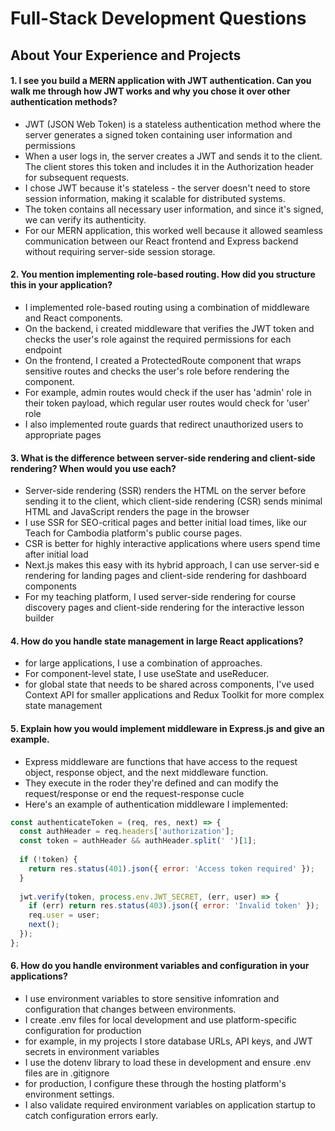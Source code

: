 # Full-Stack Development Questions


## About Your Experience and Projects
#### 1. I see you build a MERN application with JWT authentication. Can you walk me through how JWT works and why you chose it over other authentication methods?

- JWT (JSON Web Token) is a stateless authentication method where the server generates a signed token containing user information and permissions
- When a user logs in, the server creates a JWT and sends it to the client. The client stores this token and includes it in the Authorization header for subsequent requests.
- I chose JWT because it's stateless - the server doesn't need to store session information, making it scalable for distributed systems.
- The token contains all necessary user information, and since it's signed, we can verify its authenticity.
- For our MERN application, this worked well because it allowed seamless communication between our React frontend and Express backend without requiring server-side session storage.

#### 2. You mention implementing role-based routing. How did you structure this in your application?

- I implemented role-based routing using a combination of middleware and React components.
- On the backend, i created middleware that verifies the JWT token and checks the user's role against the required permissions for each endpoint
- On the frontend, I created a ProtectedRoute component that wraps sensitive routes and checks the user's role before rendering the component.
- For example, admin routes would check if the user has 'admin' role in their token payload, which regular user routes would check for 'user' role
- I also implemented route guards that redirect unauthorized users to appropriate pages

#### 3. What is the difference between server-side rendering and client-side rendering? When would you use each?

- Server-side rendering (SSR) renders the HTML on the server before sending it to the client, which client-side rendering (CSR) sends minimal HTML and JavaScript renders the page in the browser
- I use SSR for SEO-critical pages and better initial load times, like our Teach for Cambodia platform's public course pages. 
- CSR is better for highly interactive applications where users spend time after initial load
- Next.js makes this easy with its hybrid approach, I can use server-sid  e rendering for landing pages and client-side rendering for dashboard components
- For my teaching platform, I used server-side rendering for course discovery pages and client-side rendering for the interactive lesson builder


#### 4. How do you handle state management in large React applications?

- for large applications, I use a combination of approaches. 
- For component-level state, I use useState and useReducer.
- for global state that needs to be shared across components, I've used Context API for smaller applications and Redux Toolkit for more complex state management


#### 5. Explain how you would implement middleware in Express.js and give an example.

- Express middleware are functions that have access to the request object, response object, and the next middleware function.
- They execute in the roder they're defined and can modify the request/response or end the request-response cucle
- Here's an example of authentication middleware I implemented: 
```javascript
const authenticateToken = (req, res, next) => {
  const authHeader = req.headers['authorization'];
  const token = authHeader && authHeader.split(' ')[1];
  
  if (!token) {
    return res.status(401).json({ error: 'Access token required' });
  }
  
  jwt.verify(token, process.env.JWT_SECRET, (err, user) => {
    if (err) return res.status(403).json({ error: 'Invalid token' });
    req.user = user;
    next();
  });
};
```

#### 6. How do you handle environment variables and configuration in your applications?

- I use environment variables to store sensitive infomration and configuration that changes between environments. 
- I create .env files for local development and use platform-specific configuration for production
- for example, in my projects I store database URLs, API keys, and JWT secrets in environment variables
- I use the dotenv library to load these in development and ensure .env files are in .gitignore
- for production, I configure these through the hosting platform's environment settings.
- I also validate required environment variables on application startup to catch configuration errors early. 

